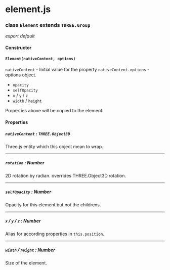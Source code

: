 # element.js
### class `Element` extends `THREE.Group`
*export default*
#### Constructor
#### `Element(nativeContent, options)`
`nativeContent` - Initial value for the property `nativeContent`.
`options` - options object.
- `opacity`
- `selfOpacity`
- `x` / `y` / `z`
- `width` / `height`

Properties above will be copied to the element.


#### Properties
##### `nativeContent` : `THREE.Object3D`
Three.js entity which this object mean to wrap.

---
##### `rotation` : Number
2D rotation by radian. overrides THREE.Object3D.rotation.

---
##### `selfOpacity` : Number
Opacity for this element but not the childrens.

---
##### `x` / `y` / `z` : Number
Alias for according properties in `this.position`.

---
##### `width` / `height` : Number
Size of the element.
